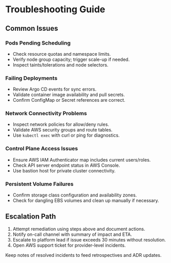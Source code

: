 # Troubleshooting Guide

## Common Issues

### Pods Pending Scheduling
- Check resource quotas and namespace limits.
- Verify node group capacity; trigger scale-up if needed.
- Inspect taints/tolerations and node selectors.

### Failing Deployments
- Review Argo CD events for sync errors.
- Validate container image availability and pull secrets.
- Confirm ConfigMap or Secret references are correct.

### Network Connectivity Problems
- Inspect network policies for allow/deny rules.
- Validate AWS security groups and route tables.
- Use `kubectl exec` with curl or ping for diagnostics.

### Control Plane Access Issues
- Ensure AWS IAM Authenticator map includes current users/roles.
- Check API server endpoint status in AWS Console.
- Use bastion host for private cluster connectivity.

### Persistent Volume Failures
- Confirm storage class configuration and availability zones.
- Check for dangling EBS volumes and clean up manually if necessary.

## Escalation Path
1. Attempt remediation using steps above and document actions.
2. Notify on-call channel with summary of impact and ETA.
3. Escalate to platform lead if issue exceeds 30 minutes without resolution.
4. Open AWS support ticket for provider-level incidents.

Keep notes of resolved incidents to feed retrospectives and ADR updates.
